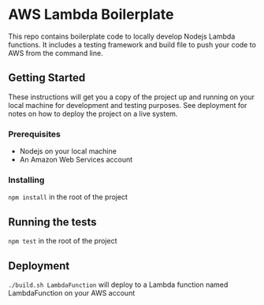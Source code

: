 # AWS Lambda Boilerplate

This repo contains boilerplate code to locally develop Nodejs Lambda functions. It includes a testing framework and build file to push your code to AWS from the command line.

## Getting Started

These instructions will get you a copy of the project up and running on your local machine for development and testing purposes. See deployment for notes on how to deploy the project on a live system.

### Prerequisites

* Nodejs on your local machine
* An Amazon Web Services account

### Installing

```npm install``` in the root of the project

## Running the tests

```npm test``` in the root of the project


## Deployment

```./build.sh LambdaFunction``` will deploy to a Lambda function named LambdaFunction on your AWS account
